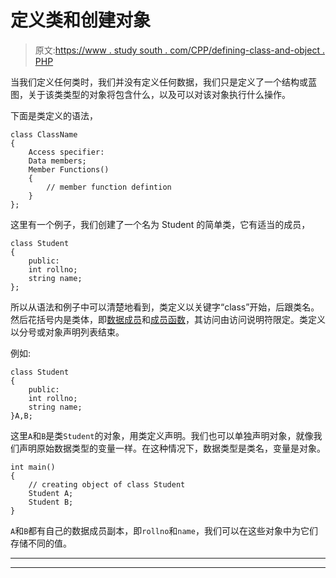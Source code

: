 # 定义类和创建对象

> 原文:[https://www . study south . com/CPP/defining-class-and-object . PHP](https://www.studytonight.com/cpp/defining-class-and-object.php)

当我们定义任何类时，我们并没有定义任何数据，我们只是定义了一个结构或蓝图，关于该类类型的对象将包含什么，以及可以对该对象执行什么操作。

下面是类定义的语法，

```
class ClassName
{
    Access specifier: 
    Data members;
    Member Functions()
    {
        // member function defintion
    }
}; 
```

这里有一个例子，我们创建了一个名为 Student 的简单类，它有适当的成员，

```
class Student
{
    public:
    int rollno;
    string name;
};
```

所以从语法和例子中可以清楚地看到，类定义以关键字“class”开始，后跟类名。然后花括号内是类体，即[数据成员](accessing-data-members.php)和[成员函数](member-functions-cpp.php)，其访问由访问说明符限定。类定义以分号或对象声明列表结束。

例如:

```
class Student
{
    public:
    int rollno;
    string name;
}A,B;
```

这里`A`和`B`是类`Student`的对象，用类定义声明。我们也可以单独声明对象，就像我们声明原始数据类型的变量一样。在这种情况下，数据类型是类名，变量是对象。

```
int main()
{
    // creating object of class Student
    Student A;
    Student B;
}
```

`A`和`B`都有自己的数据成员副本，即`rollno`和`name`，我们可以在这些对象中为它们存储不同的值。

* * *

* * *